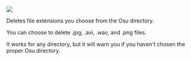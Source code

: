 ![](https://i.imgur.com/zMOUxQQ.png)

Deletes file extensions you choose from the Osu directory.

You can choose to delete .jpg, .avi, .wav, and .png files. 

It works for any directory, but it will warn you if you haven't chosen the proper Osu directory.

